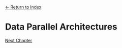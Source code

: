 [← Return to Index](https://github.com/kspra3/FIT3143-Notes)

# Data Parallel Architectures

[Next Chapter](https://github.com/kspra3/FIT3143-Notes/blob/master/Notes/16%20-%20SIMD%20Architectures.md)

